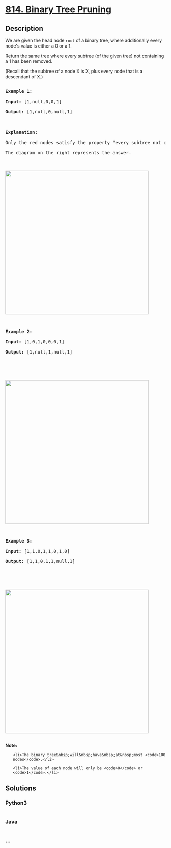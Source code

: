 # [814. Binary Tree Pruning](https://leetcode.com/problems/binary-tree-pruning)

## Description
<p>We are given the head node <code>root</code>&nbsp;of a binary tree, where additionally every node&#39;s value is either a 0 or a 1.</p>



<p>Return the same tree where every subtree (of the given tree) not containing a 1 has been removed.</p>



<p>(Recall that the subtree of a node X is X, plus every node that is a descendant of X.)</p>



<pre>

<strong>Example 1:</strong>

<strong>Input:</strong> [1,null,0,0,1]

<strong>Output: </strong>[1,null,0,null,1]

 

<strong>Explanation:</strong> 

Only the red nodes satisfy the property &quot;every subtree not containing a 1&quot;.

The diagram on the right represents the answer.



<img alt="" src="https://s3-lc-upload.s3.amazonaws.com/uploads/2018/04/06/1028_2.png" style="width:450px" />

</pre>



<pre>

<strong>Example 2:</strong>

<strong>Input:</strong> [1,0,1,0,0,0,1]

<strong>Output: </strong>[1,null,1,null,1]





<img alt="" src="https://s3-lc-upload.s3.amazonaws.com/uploads/2018/04/06/1028_1.png" style="width:450px" />

</pre>



<pre>

<strong>Example 3:</strong>

<strong>Input:</strong> [1,1,0,1,1,0,1,0]

<strong>Output: </strong>[1,1,0,1,1,null,1]





<img alt="" src="https://s3-lc-upload.s3.amazonaws.com/uploads/2018/04/05/1028.png" style="width:450px" />

</pre>



<p><strong>Note: </strong></p>



<ul>

	<li>The binary tree&nbsp;will&nbsp;have&nbsp;at&nbsp;most <code>100 nodes</code>.</li>

	<li>The value of each node will only be <code>0</code> or <code>1</code>.</li>

</ul>




## Solutions


<!-- tabs:start -->

### **Python3**

```python

```

### **Java**

```java

```

### **...**
```

```

<!-- tabs:end -->